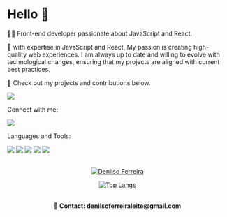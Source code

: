 # Hello :rocket:

👨‍💻 Front-end developer passionate about JavaScript and React.

🚀 with expertise in JavaScript and React, My passion is creating high-quality web experiences. I am always up to date and willing to evolve with technological changes, ensuring that my projects are aligned with current best practices.

📁 Check out my projects and contributions below.

<div>
<a href="https://github.com/DenilsoferreiraL?tab=repositories"><img src="https://img.shields.io/badge/GitHub-100000?style=for-the-badge&logo=github&logoColor=white"/></a>
  <br/>
<p>Connect with me: </p>
<a href="https://www.linkedin.com/in/denilso-ferreira-leite/"><img src="https://img.shields.io/badge/LinkedIn-0077B5?style=for-the-badge&logo=linkedin&logoColor=white"/></a>
<br/>
  
Languages and Tools:

<div >
<img src="https://img.shields.io/badge/HTML5-E34F26?style=for-the-badge&logo=html5&logoColor=white"> 
<img src="https://img.shields.io/badge/CSS3-1572B6?style=for-the-badge&logo=css3&logoColor=white">
<img src="https://img.shields.io/badge/JavaScript-F7DF1E?style=for-the-badge&logo=javascript&logoColor=black">
<img src="https://img.shields.io/badge/Node.js-43853D?style=for-the-badge&logo=node.js&logoColor=white">
<img src="https://img.shields.io/badge/React-20232A?style=for-the-badge&logo=react&logoColor=61DAFB"></div>
<br/>
<div align=center>
  
[![Denilso Ferreira](https://github-readme-stats.vercel.app/api?username=DenilsoferreiraL)](https://github.com/anuraghazra/github-readme-stats )


[![Top Langs](https://github-readme-stats.vercel.app/api/top-langs/?username=DenilsoferreiraL)](https://github.com/anuraghazra/github-readme-stats)

<br/>
📧 <strong>Contact:<strong> denilsoferreiraleite@gmail.com
</div>

